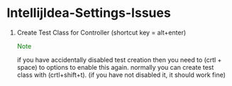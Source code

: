 # IntellijIdea-Settings-Issues


1. Create Test Class for Controller (shortcut key = alt+enter) <p style="color:green">Note</p> if you have accidentally disabled test creation then you need to (crtl + space) to options to enable this again. normally you can create test class with (crtl+shift+t). (if you have not disabled it, it should work fine)
